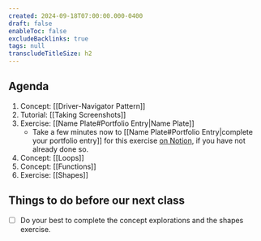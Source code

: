 ```yaml
---
created: 2024-09-18T07:00:00.000-0400
draft: false
enableToc: false
excludeBacklinks: true
tags: null
transcludeTitleSize: h2
---
```


## Agenda
1. Concept: [[Driver-Navigator Pattern]]
2. Tutorial: [[Taking Screenshots]]
3. Exercise: [[Name Plate#Portfolio Entry|Name Plate]]
	- Take a few minutes now to [[Name Plate#Portfolio Entry|complete your portfolio entry]] for this exercise [on Notion](https://notion.so), if you have not already done so.
4. Concept: [[Loops]]
5. Concept: [[Functions]]
6. Exercise: [[Shapes]]

## Things to do before our next class
- [ ] Do your best to complete the concept explorations and the shapes exercise.